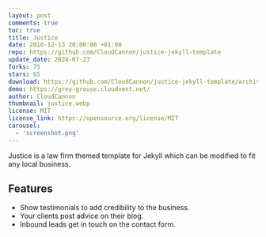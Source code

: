 ```yaml
---
layout: post
comments: true
toc: true
title: Justice
date: 2016-12-13 20:00:00 +01:00
repo: https://github.com/CloudCannon/justice-jekyll-template
update_date: 2024-07-23
forks: 75
stars: 65
download: https://github.com/CloudCannon/justice-jekyll-template/archive/master.zip
demo: https://grey-grouse.cloudvent.net/
author: CloudCannon
thumbnail: justice.webp
license: MIT
license_link: https://opensource.org/license/MIT
carousel:
  - 'screenshot.png'
---
```


Justice is a law firm themed template for Jekyll which can be modified to fit any local business.

## Features

* Show testimonials to add credibility to the business.
* Your clients post advice on their blog.
* Inbound leads get in touch on the contact form.
